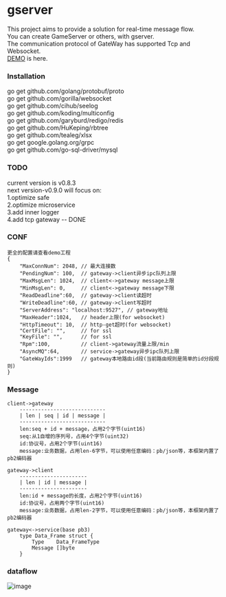 # gserver
This project aims to provide a solution for real-time message flow.  
You can create GameServer or others, with gserver.  
The communication protocol of GateWay has supported Tcp and Websocket.  
[DEMO](https://github.com/gfandada/gserver_demo "gserver-demo") is here.
### Installation
go get github.com/golang/protobuf/proto  
go get github.com/gorilla/websocket  
go get github.com/cihub/seelog  
go get github.com/koding/multiconfig  
go get github.com/garyburd/redigo/redis  
go get github.com/HuKeping/rbtree  
go get github.com/tealeg/xlsx  
go get google.golang.org/grpc  
go get github.com/go-sql-driver/mysql  
### TODO
current version is v0.8.3  
next version-v0.9.0 will focus on:  
1.optimize safe  
2.optimize microservice  
3.add inner logger  
4.add tcp gateway -- DONE
### CONF
```
更全的配置请查看demo工程
{
	"MaxConnNum": 2048, // 最大连接数
	"PendingNum": 100,  // gateway->client异步ipc队列上限
	"MaxMsgLen": 1024,  // client<->gateway message上限
	"MinMsgLen": 0,     // client<->gateway message下限
	"ReadDeadline":60,  // gateway->client读超时
	"WriteDeadline":60, // gateway->client写超时
	"ServerAddress": "localhost:9527", // gateway地址
	"MaxHeader":1024,   // header上限(for websocket)
	"HttpTimeout": 10,  // http-get超时(for websocket)
	"CertFile": "",     // for ssl
	"KeyFile": "",      // for ssl
	"Rpm":100,          // client->gateway流量上限/min
	"AsyncMQ":64,       // service->gateway异步ipc队列上限
	"GateWayIds":1999   // gateway本地路由id段(当前路由规则是简单的id分段规则)
}
```
### Message
```
client->gateway
	----------------------------
	| len | seq | id | message |
	----------------------------
	len:seq + id + message，占用2个字节(uint16)
	seq:从1自增的序列号，占用4个字节(uint32)
	id:协议号，占用2个字节(uint16)
	message:业务数据，占用len-6字节，可以使用任意编码：pb/json等，本框架内置了pb2编码器

gateway->client
	----------------------
	| len | id | message |
	----------------------
	len:id + message的长度，占用2个字节(uint16)
	id:协议号，占用两个字节(uint16)
	message:业务数据，占用len-2字节，可以使用任意编码：pb/json等，本框架内置了pb2编码器
	
gateway<->service(base pb3)
	type Data_Frame struct {
		Type    Data_FrameType
		Message []byte
	}
```
### dataflow
![image](https://github.com/gfandada/gserver/blob/master/png/dataflow.png)
